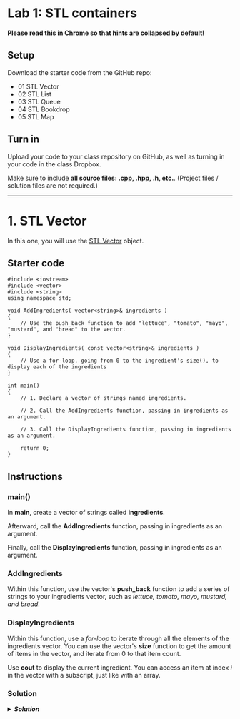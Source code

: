 # Lab 1: STL containers

**Please read this in Chrome so that hints are collapsed by default!**

## Setup

Download the starter code from the GitHub repo:

* 01 STL Vector
* 02 STL List
* 03 STL Queue
* 04 STL Bookdrop
* 05 STL Map

## Turn in

Upload your code to your class repository on GitHub,
as well as turning in your code in the class Dropbox.

Make sure to include **all source files: .cpp, .hpp, .h, etc.**. (Project files / solution files are not required.)

---

# 1. STL Vector

In this one, you will use the [STL Vector](http://www.cplusplus.com/reference/vector/vector/) object.

## Starter code

    #include <iostream>
    #include <vector>
    #include <string>
    using namespace std;

    void AddIngredients( vector<string>& ingredients )
    {
        // Use the push_back function to add "lettuce", "tomato", "mayo", "mustard", and "bread" to the vector.
    }

    void DisplayIngredients( const vector<string>& ingredients )
    {
        // Use a for-loop, going from 0 to the ingredient's size(), to display each of the ingredients
    }

    int main()
    {    
        // 1. Declare a vector of strings named ingredients.
        
        // 2. Call the AddIngredients function, passing in ingredients as an argument.
        
        // 3. Call the DisplayIngredients function, passing in ingredients as an argument.
        
        return 0;
    }

## Instructions

### main()

In **main**, create a vector of strings called **ingredients**.

Afterward, call the **AddIngredients** function, passing in ingredients as an argument.

Finally, call the **DisplayIngredients** function, passing in ingredients as an argument.

### AddIngredients

Within this function, use the vector's **push_back** function to add
a series of strings to your ingredients vector, such as *lettuce, tomato, mayo, mustard, and bread*.

### DisplayIngredients

Within this function, use a *for-loop* to iterate through all the elements of
the ingredients vector. You can use the vector's **size** function to get
the amount of items in the vector, and iterate from 0 to that item count.

Use **cout** to display the current ingredient. You can access an item
at index *i* in the vector with a subscript, just like with an array.

### Solution

<details>
	<summary><strong><em>
		Solution
	</em></strong></summary>
	
    #include <iostream>
    #include <vector>
    #include <string>
    using namespace std;

    void AddIngredients( vector<string>& ingredients )
    {
        // Use the push_back function to add "lettuce", "tomato", "mayo", "mustard", and "bread" to the vector.
        ingredients.push_back( "lettuce" );
        ingredients.push_back( "tomato" );
        ingredients.push_back( "mayo" );
        ingredients.push_back( "mustard" );
        ingredients.push_back( "bread" );
    }

    void DisplayIngredients( const vector<string>& ingredients )
    {
        // Use a for-loop, going from 0 to the ingredient's size(), to display each of the ingredients
        for ( unsigned int i = 0; i < ingredients.size(); i++ )
        {
            cout << ingredients[i] << endl;
        }
    }

    int main()
    {    
        // 1. Declare a vector of strings named ingredients.
        vector<string> ingredients;
        
        // 2. Call the AddIngredients function, passing in ingredients as an argument.
        AddIngredients( ingredients );
        
        // 3. Call the DisplayIngredients function, passing in ingredients as an argument.
        DisplayIngredients( ingredients );
        
        return 0;
    }
</details>
